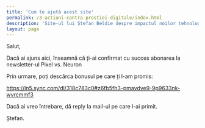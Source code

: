 ```yaml
---
title: 'Cum te ajută acest site'
permalink: /3-actiuni-contra-prostiei-digitale/index.html
description: 'Site-ul lui Ștefan Beldie despre impactul noilor tehnologii asupra minții tale.'
layout: page
---
```


Salut,

Dacă ai ajuns aici, înseamnă că ți-ai confirmat cu succes abonarea la newsletter-ul Pixel vs. Neuron

Prin urmare, poți descărca bonusul pe care ți l-am promis:

https://ln5.sync.com/dl/318c783c0#z6fb5fh3-pmavdve9-9p9633nk-wvrcmmf3

Dacă ai vreo întrebare, dă reply la mail-ul pe care l-ai primit.

Ștefan.


